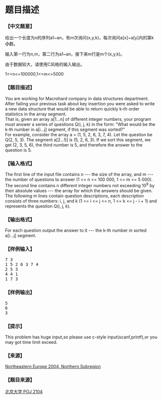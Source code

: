 # 题目描述


<h3>
【中文题意】
</h3>
<p>
给出一个长度为n的序列a1~an，有m次询问(x,y,k)，每次询问a[x]~a[y]内的第k<strong>小</strong>数。
</p>
<p>
输入第一行为n,m，第二行为a1~an，接下来m行是m个(x,y,k)。
</p>
<p>
由于数据较大，请使用C风格的输入输出。
</p>
<p>
1&lt;=n&lt;=100000,1&lt;=m&lt;=5000
</p>
<h3>
【题目描述】
</h3>
<div class="ptx" lang="zh-CN">
You are working for Macrohard company in data structures department. After failing your previous task about key insertion you were asked to write a new data structure that would be able to return quickly k-th order statistics in the array segment. <br/>
That is, given an array a[1...n] of different integer numbers, your program must answer a series of questions Q(i, j, k) in the form: &#34;What would be the k-th number in a[i...j] segment, if this segment was sorted?&#34; <br/>
For example, consider the array a = (1, 5, 2, 6, 3, 7, 4). Let the question be Q(2, 5, 3). The segment a[2...5] is (5, 2, 6, 3). If we sort this segment, we get (2, 3, 5, 6), the third number is 5, and therefore the answer to the question is 5.
</div>
<h3>
【输入格式】
</h3>
<div class="ptx" lang="zh-CN">
The first line of the input file contains n --- the size of the array, and m --- the number of questions to answer (1 &lt;= n &lt;= 100 000, 1 &lt;= m &lt;= 5 000). <br/>
The second line contains n different integer numbers not exceeding 10<sup>9</sup> by their absolute values --- the array for which the answers should be given. <br/>
The following m lines contain question descriptions, each description consists of three numbers: i, j, and k (1 &lt;= i &lt;= j &lt;= n, 1 &lt;= k &lt;= j - i + 1) and represents the question Q(i, j, k).
</div>
<h3>
【输出格式】
</h3>
<div class="ptx" lang="zh-CN">
For each question output the answer to it --- the k-th number in sorted a[i...j] segment.
</div>
<h3>
【样例输入】
</h3>
<pre class="sio">7 3
1 5 2 6 3 7 4
2 5 3
4 4 1
1 7 3</pre>
<h3>
【样例输出】
</h3>
<pre class="sio">5
6
3</pre>
<h3>
【提示】
</h3>
<div class="ptx" lang="zh-CN">
This problem has huge input,so please use c-style input(scanf,printf),or you may got time limit exceed.
</div>
<h3>
【来源】
</h3>
<div class="ptx" lang="zh-CN">
<a href="http://neerc.ifmo.ru/subregions/northern.html" target="_blank">Northeastern Europe 2004, Northern Subregion</a> 
</div>
<h3>
【题目来源】
</h3>
<a href="http://www.poj.org/problem?id=2104&amp;lang=zh-CN&amp;change=true"> 北京大学 POJ 2104</a>
